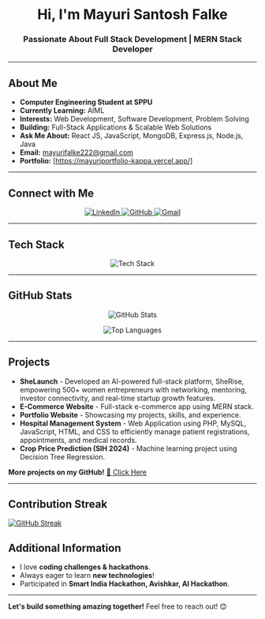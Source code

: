 <h1 align="center"> Hi, I'm Mayuri Santosh Falke</h1>
<h3 align="center">Passionate About Full Stack Development |  MERN Stack Developer </h3>


---

##  About Me  
-  **Computer Engineering Student at SPPU**  
-  **Currently Learning:** AIML
-  **Interests:** Web Development, Software Development, Problem Solving  
-  **Building:** Full-Stack Applications & Scalable Web Solutions  
-  **Ask Me About:** React JS, JavaScript, MongoDB, Express.js, Node.js, Java  
-  **Email:** [mayurifalke222@gmail.com](mailto:mayurifalke222@gmail.com)  
-  **Portfolio:** [https://mayuriportfolio-kappa.vercel.app/]

---
##  Connect with Me  
<p align="center">
  <a href="https://linkedin.com/in/mayuri-falke-7890a1291" target="_blank" rel="nofollow">
    <img src="https://img.shields.io/badge/-LinkedIn-0077B5?style=for-the-badge&logo=linkedin&logoColor=white" alt="LinkedIn" />
  </a>
  <a href="https://github.com/mayurifalke" target="_blank" rel="nofollow">
    <img src="https://img.shields.io/badge/-GitHub-181717?style=for-the-badge&logo=github&logoColor=white" alt="GitHub" />
  </a>
  <a href="mailto:mayurifalke222@gmail.com" rel="nofollow">
    <img src="https://img.shields.io/badge/-Gmail-D14836?style=for-the-badge&logo=gmail&logoColor=white" alt="Gmail" />
  </a>
</p>

---

##  Tech Stack  
<p align="center">
  <img src="https://skillicons.dev/icons?i=html,css,bootstrap,js,react,nodejs,express,mongodb,mysql,java,python,c,cpp,git,github,vscode,php,tailwind" alt="Tech Stack" />
</p>

---

## GitHub Stats  
<p align="center">
  <img src="https://github-readme-stats.vercel.app/api?username=mayurifalke&show_icons=true&theme=tokyonight" alt="GitHub Stats" />
</p>
<p align="center">
  <img src="https://github-readme-stats.vercel.app/api/top-langs/?username=mayurifalke&layout=compact&theme=tokyonight" alt="Top Languages" />
</p>

---

##  Projects  
- **SheLaunch** - Developed an AI-powered full-stack platform, SheRise, empowering 500+ women entrepreneurs with networking, mentoring, investor connectivity, and real-time startup growth features.
- **E-Commerce Website** - Full-stack e-commerce app using MERN stack.  
- **Portfolio Website** - Showcasing my projects, skills, and experience.  
- **Hospital Management System** - Web Application using PHP, MySQL, JavaScript, HTML, and CSS to efficiently manage patient registrations, appointments, and medical records.  
- **Crop Price Prediction (SIH 2024)** - Machine learning project using Decision Tree Regression.  

 **More projects on my GitHub!** [🔗 Click Here](https://github.com/mayurifalke)

---

## Contribution Streak
[![GitHub Streak](https://github-readme-streak-stats.herokuapp.com/?user=mayurifalke&theme=tokyonight)](https://github.com/DenverCoder1/github-readme-streak-stats)

## Additional Information
-  I love **coding challenges & hackathons**.
-  Always eager to learn **new technologies**!  
-  Participated in **Smart India Hackathon, Avishkar, AI Hackathon**.  


---

 **Let's build something amazing together!** Feel free to reach out! 😊
